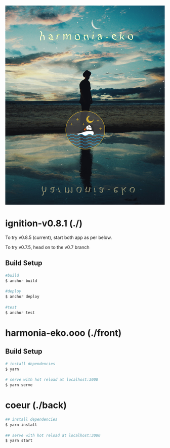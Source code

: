 ![harmonia-eko's cover picture](assets/E3.png)

# ignition-v0.8.1 (./)

To try v0.8.5 (current), start both app as per below.

To try v0.7.5, head on to the v0.7 branch

## Build Setup

```bash
#build
$ anchor build

#deploy
$ anchor deploy

#test
$ anchor test
```

# harmonia-eko.ooo (./front)

## Build Setup

```bash
# install dependencies
$ yarn

# serve with hot reload at localhost:3000
$ yarn serve
```

# coeur (./back)

```bash
## install dependencies
$ yarn install

## serve with hot reload at localhost:3000
$ yarn start
```
